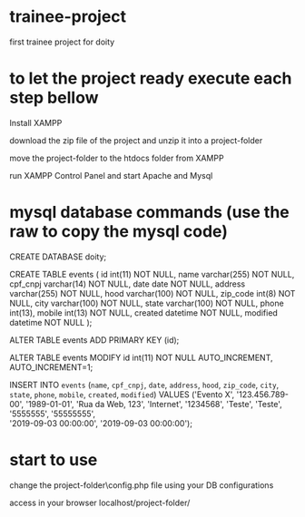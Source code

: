 # trainee-project
first trainee project for doity

# to let the project ready execute each step bellow

Install XAMPP

download the zip file of the project and unzip it into a project-folder

move the project-folder to the htdocs folder from XAMPP

run XAMPP Control Panel and start Apache and Mysql


# mysql database commands (use the raw to copy the mysql code)

CREATE DATABASE doity;

CREATE TABLE events (
  id int(11) NOT NULL,
  name varchar(255) NOT NULL,
  cpf_cnpj varchar(14) NOT NULL,
  date date NOT NULL,
  address varchar(255) NOT NULL,
  hood varchar(100) NOT NULL,
  zip_code int(8) NOT NULL,
  city varchar(100) NOT NULL,
  state varchar(100) NOT NULL,
  phone int(13),
  mobile int(13) NOT NULL,
  created datetime NOT NULL,
  modified datetime NOT NULL
);

ALTER TABLE events
  ADD PRIMARY KEY (id);
  
ALTER TABLE events
  MODIFY id int(11) NOT NULL AUTO_INCREMENT, AUTO_INCREMENT=1;


INSERT INTO `events` (`name`, `cpf_cnpj`, `date`, `address`, 
`hood`, `zip_code`, `city`, `state`, `phone`, `mobile`, `created`, `modified`) 
VALUES ('Evento X', '123.456.789-00', '1989-01-01', 'Rua da Web, 123', 
'Internet', '1234568', 'Teste', 'Teste', '5555555', '55555555',  
'2019-09-03 00:00:00', '2019-09-03 00:00:00');

# start to use

change the project-folder\config.php file using your DB configurations

access in your browser localhost/project-folder/
